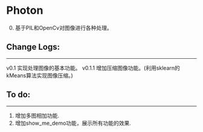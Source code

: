 # **Photon**

0. 基于PIL和OpenCv对图像进行各种处理。

## Change Logs:
-----------
v0.1 实现处理图像的基本功能。
v0.1.1 增加压缩图像功能。(利用sklearn的kMeans算法实现图像压缩。)

## To do:
-----------
1. 增加多图相加功能.
2. 增加show_me_demo功能，展示所有功能的效果.




